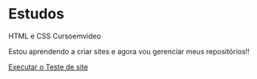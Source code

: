 # Estudos
 HTML e CSS Cursoemvideo

 Estou aprendendo a criar sites e agora vou gerenciar meus repositórios!!


<a href="https://guilhermedeanselmi.github.io/Estudos/exercícios/Teste%20de%20site/"> Executar o Teste de site